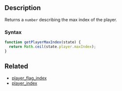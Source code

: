 ## Description

Returns a `number` describing the max index of the player.

### Syntax

```js
function getPlayerMaxIndex(state) {
  return Math.ceil(state.player.maxIndex);
}
```

## Related

- [player_flag_index](./player_flag_index.md)
- [player_index](./player_index.md)
